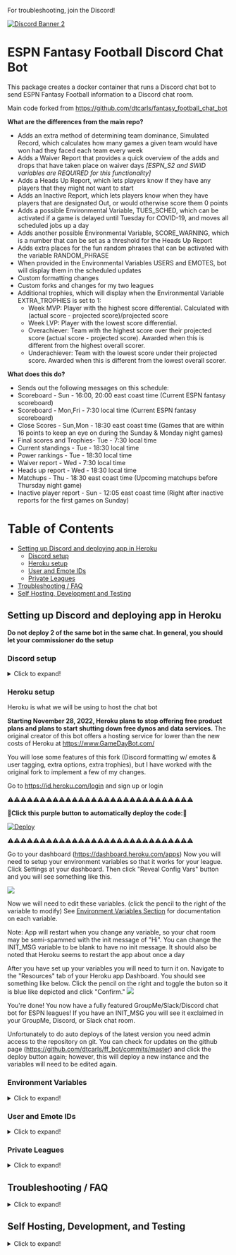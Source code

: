 For troubleshooting, join the Discord!

[![Discord Banner 2](https://discordapp.com/api/guilds/878995504225218620/widget.png?style=banner2)](https://discord.gg/bkShnqTTP8)

# ESPN Fantasy Football Discord Chat Bot

This package creates a docker container that runs a Discord chat bot to send ESPN Fantasy Football information to a Discord chat room.

Main code forked from https://github.com/dtcarls/fantasy_football_chat_bot

**What are the differences from the main repo?**

- Adds an extra method of determining team dominance, Simulated Record, which calculates how many games a given team would have won had they faced each team every week
- Adds a Waiver Report that provides a quick overview of the adds and drops that have taken place on waiver days *[ESPN_S2 and SWID variables are REQUIRED for this functionality]*
- Adds a Heads Up Report, which lets players know if they have any players that they might not want to start
- Adds an Inactive Report, which lets players know when they have players that are designated Out, or would otherwise score them 0 points
- Adds a possible Environmental Variable, TUES_SCHED, which can be activated if a game is delayed until Tuesday for COVID-19, and moves all scheduled jobs up a day
- Adds another possible Environmental Variable, SCORE_WARNING, which is a number that can be set as a threshold for the Heads Up Report
- Adds extra places for the fun random phrases that can be activated with the variable RANDOM_PHRASE
- When provided in the Environmental Variables USERS and EMOTES, bot will display them in the scheduled updates
- Custom formatting changes
- Custom forks and changes for my two leagues
- Additional trophies, which will display when the Environmental Variable EXTRA_TROPHIES is set to 1:
  - Week MVP: Player with the highest score differential. Calculated with (actual score - projected score)/projected score
  - Week LVP: Player with the lowest score differential.
  - Overachiever: Team with the highest score over their projected score (actual score - projected score). Awarded when this is different from the highest overall scorer.
  - Underachiever: Team with the lowest score under their projected score. Awarded when this is different from the lowest overall scorer.


**What does this do?**

- Sends out the following messages on this schedule:
- Scoreboard - Sun - 16:00, 20:00 east coast time (Current ESPN fantasy scoreboard)
- Scoreboard - Mon,Fri - 7:30 local time (Current ESPN fantasy scoreboard)
- Close Scores - Sun,Mon - 18:30 east coast time (Games that are within 16 points to keep an eye on during the Sunday & Monday night games)
- Final scores and Trophies- Tue - 7:30 local time
- Current standings - Tue - 18:30 local time
- Power rankings - Tue - 18:30 local time
- Waiver report - Wed - 7:30 local time
- Heads up report - Wed - 18:30 local time
- Matchups - Thu - 18:30 east coast time (Upcoming matchups before Thursday night game)
- Inactive player report - Sun - 12:05 east coast time (Right after inactive reports for the first games on Sunday)

Table of Contents
=================

  * [Setting up Discord and deploying app in Heroku](#setting-up-discord-and-deploying-app-in-heroku)
     * [Discord setup](#discord-setup)
     * [Heroku setup](#heroku-setup)
     * [User and Emote IDs](#user-and-emote-ids)
     * [Private Leagues](#private-leagues)
  * [Troubleshooting / FAQ](#troubleshooting--faq)
  * [Self Hosting, Development and Testing](#self-hosting-development-and-testing)

## Setting up Discord and deploying app in Heroku

**Do not deploy 2 of the same bot in the same chat. In general, you should let your commissioner do the setup**

### Discord setup
 <details>
  <summary>Click to expand!</summary>

Log into or create a Discord account

Go to or create a Discord server to receive messages in

Open the server settings

![](https://i.imgur.com/bDk2ttJ.png)

Go to Webhooks

![](https://i.imgur.com/mfFHGbT.png)

Create a webhook, give it a name and pick which channel to receive messages in

![](https://i.imgur.com/NAJLv6D.png)

Save the "Webhook URL" on this page

![](https://i.imgur.com/U4MKZSY.png)
</details>

### Heroku setup

Heroku is what we will be using to host the chat bot

**Starting November 28, 2022, Heroku plans to stop offering free product plans and plans to start shutting down free dynos and data services.** 
The original creator of this bot offers a hosting service for lower than the new costs of Heroku at https://www.GameDayBot.com/

You will lose some features of this fork (Discord formatting w/ emotes & user tagging, extra options, extra trophies), but I have worked with the original fork to implement a few of my changes. 

Go to https://id.heroku.com/login and sign up or login


:warning::warning::warning::warning::warning::warning::warning::warning::warning::warning::warning::warning::warning::warning::warning::warning::warning::warning::warning::warning::warning::warning::warning::warning::warning::warning::warning::warning::warning:

:rotating_light:**Click this purple button to automatically deploy the code:**:rotating_light:

[![Deploy](https://www.herokucdn.com/deploy/button.svg)](https://heroku.com/deploy)

:warning::warning::warning::warning::warning::warning::warning::warning::warning::warning::warning::warning::warning::warning::warning::warning::warning::warning::warning::warning::warning::warning::warning::warning::warning::warning::warning::warning::warning:

Go to your dashboard (https://dashboard.heroku.com/apps)
Now you will need to setup your environment variables so that it works for your league. Click Settings at your dashboard. Then click "Reveal Config Vars" button and you will see something like this.

![](https://i.imgur.com/7a1V6v8.png)

Now we will need to edit these variables. (click the pencil to the right of the variable to modify)
See [Environment Variables Section](#environment-variables) for documentation on each variable. 

Note: App will restart when you change any variable, so your chat room may be semi-spammed with the init message of "Hi". 
You can change the INIT_MSG variable to be blank to have no init message. 
It should also be noted that Heroku seems to restart the app about once a day

After you have set up your variables you will need to turn it on. Navigate to the "Resources" tab of your Heroku app Dashboard.
You should see something like below. Click the pencil on the right and toggle the buton so it is blue like depicted and click "Confirm."
![](https://i.imgur.com/J6bpV2I.png)

You're done! You now have a fully featured GroupMe/Slack/Discord chat bot for ESPN leagues! If you have an INIT_MSG you will see it exclaimed in your GroupMe, Discord, or Slack chat room.

Unfortunately to do auto deploys of the latest version you need admin access to the repository on git. You can check for updates on the github page (https://github.com/dtcarls/ff_bot/commits/master) and click the deploy button again; however, this will deploy a new instance and the variables will need to be edited again.

### Environment Variables

<details>
  <summary>Click to expand!</summary>

- DISCORD_WEBHOOK_URL: This is your Webhook URL from the Discord Settings page (REQUIRED)
- LEAGUE_ID: This is your ESPN league id (REQUIRED)
- START_DATE: This is when the bot will start paying attention and sending messages to your chat.
- END_DATE: This is when the bot will stop paying attention and stop sending messages to your chat.
- LEAGUE_YEAR: ESPN League year to look at
- TIMEZONE: The timezone that the messages will look to send in. (America/New_York by default)
- INIT_MSG: The message that the bot will say when it is started (“Hi” by default, leave blank for no message)
- TOP_HALF_SCORING: If set to True, when standings are posted on Wednesday it will also include top half scoring wins
- RANDOM_PHRASE: If set to True, when matchups, heads up report, inactive report, waiver report, and final scores are posted, will include a random phrase from a list
- EXTRA_TROPHIES: If set to True, when extra trophies will be included when final scores are posted
- SCORE_WARNING: Assign a score value for the Heads Up report to warn users about (default is 0)
- TUES_SCHED: If set to True, will move updates accordingly for a COVID delayed game to Tuesday
- FAAB: If set to True, will provide Free-Agent Acquisition Budget (FAAB) dollars to the waiver report
- ESPN_S2: **Required** for private leagues. See [Private Leagues Section](#private-leagues) for documentation
- SWID: **Required** for private leagues. See [Private Leagues Section](#private-leagues) for documentation
- USERS: List of Discord user IDs, comma separated, in the format of \<@[-ID 1 HERE-]\> ,\<@[-ID 2 HERE-]\> ,etc.
- EMOTES: List of Discord emote IDs, comma separated, in the format of \<:[-Emote shortcut-]:[-Emote ID-]\> ,\<:[-Emote shortcut-]:[-Emote ID-]\> ,etc.
- TEST: Used for troubleshooting--set to 1 so bot will provide test output instead

</details>

### User and Emote IDs

<details>
  <summary>Click to expand!</summary>

If you're using Discord and would like to go to the effort, you can provide lists of your Discord user and emote IDs in the Environment Variables.

- USERS: List of Discord user IDs, comma separated, in the format of \<@[ID 1 HERE]\> ,\<@[ID 2 HERE]\> ,etc.
- EMOTES: List of Discord emote IDs, comma separated, in the format of \<:[Emote shortcut]:[Emote ID]\> ,\<:[Emote shortcut]:[Emote ID]\> ,etc.

Replace the [ ] and the content within with the IDs.

To get IDs, first enable Developer Mode in Discord's Advanced settings.

For Users, just right click the user in the server list and select "Copy ID". User IDs must go in the order of the teams in the league.

Emotes MUST be from the server-specific list. To get the ID, say '\\:[Emote shortcut]:' in any text channel and copy the text that appears.

Both the Users and Emotes lists need to go in order that the teams joined your league. On your league page, go to League -> Members, which will give you a list of teams in this order. Additionally, each team has a team ID that reflects this order. You can visit each team page to make sure your order is correct. If you have deleted a team in the past, then that number does not get reused and you will need to leave their entry in the list blank, with nothing between the commas. For instance, if Team 2 was deleted your list would look like: "ID1 ,,ID3 ,..."

Make sure to include a space before the comma before each user and emote ID, it's important for formatting messages. 

</details>

### Private Leagues

<details>
  <summary>Click to expand!</summary>

For private league you will need to get your swid and espn_s2.
You can find these two values after logging into your espn fantasy football account on espn's website.
(Chrome Browser)
Right click anywhere on the website and click inspect option.
From there click Application on the top bar.
On the left under Storage section click Cookies then http://fantasy.espn.com.
From there you should be able to find your swid and espn_s2 variables and values.

There is a new **Experimental (may not work)** option to use a username and password for espn to access private leagues instead of having to use swid and s2.

</details>

## Troubleshooting / FAQ

<details>
  <summary>Click to expand!</summary>

**League must be full.**

The bot isn't working
Did you miss a step in the instructions? Try doing it from scratch again. If still no luck, open an issue (https://github.com/dtcarls/fantasy_football_chat_bot/issues) so the answer can be shared with others.

How are power ranks calculated?
They are calculated using 2 step dominance, as well as a combination of points scored and margin of victory. Weighted 80/15/5 respectively. I wouldn't so much pay attention to the actual number but more of the gap between teams. Full source of the calculations can be seen here: https://github.com/cwendt94/ff-espn-api/commit/61f8a34de5c42196ba0b1552aa25282297f070c5

Is there a version of this for Yahoo/CBS/NFL/[insert other site]?
No, this would require a significant rework for other sites.

I'm not getting the init message
Are you sure you flipped the switch in Heroku to activate the worker (the toggle should be blue)? The other common mistake is misconfigured environment variables.

I keep getting the init message
Remove your init message and it will stop. The init message is really for first setup to ensure it is working.

How do I set another timezone?
Specify your variable https://en.wikipedia.org/wiki/List_of_tz_database_time_zones#List

Is there a version of this for Messenger/WhatsApp/[insert other chat]?
No, but I am open to pull requests implementing their API for additional cross platform support.
</details>

## Self Hosting, Development, and Testing

<details>
  <summary>Click to expand!</summary>

These instructions will get you a copy of the project up and running on your local machine for development and testing purposes.

### Clone the repo
First and foremost, clone a copy of this repo to your machine:
``` bash 
git clone https://github.com/sdvgallardo/fantasy_football_chat_bot-vS.git ff_bot
```

### With Docker:

To host with Docker, fill in `docker-compose.yml` with your [Environment Variables](#environment-variables). Variables with "" *must* be wrapped in quotes.

If you are running Docker on a Raspberry Pi, you will need to change the Python image in the Dockerfile to `slim-buster`
```bash
cd ff_bot
docker compose up -d
```

#### Restarting Docker
If changes are made to the bot, or you adjust your environment variables, you will need to stop and recompose the container:
```bash
cd ff_bot
docker stop [container name]
docker compose up -d
```


### Without Docker:
You can also directly run just the Python script.

Start by running the install:
```bash
cd ff_bot
python3 setup.py install
```
You may also need to install the required dependencies with `pip install -r requirements.txt`.

Then, export your environment variables and run `ff_bot.py`.

```bash
export DISCORD_WEBHOOK_URL=[enter your Webhook URL]
export LEAGUE_ID=[enter ESPN league ID]
export LEAGUE_YEAR=[enter league year]
cd ff_bot
python3 ff_bot/ff_bot.py
```

### Running the tests

Automated tests for this package are included in the `tests` directory. After installation, you can run these tests by changing the directory to the `ff_bot` directory and running the following:

```python3
python3 setup.py test
```
</details>
